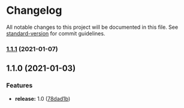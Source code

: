 # Changelog

All notable changes to this project will be documented in this file. See [standard-version](https://github.com/conventional-changelog/standard-version) for commit guidelines.

### [1.1.1](https://github.com/wolframdeus/mongodb-controllers/compare/v1.1.0...v1.1.1) (2021-01-07)

## 1.1.0 (2021-01-03)


### Features

* **release:** 1.0 ([78dad1b](https://github.com/wolframdeus/mongodb-controllers/commit/78dad1bd98d91ae1e3275665c71f82a71267f56b))
